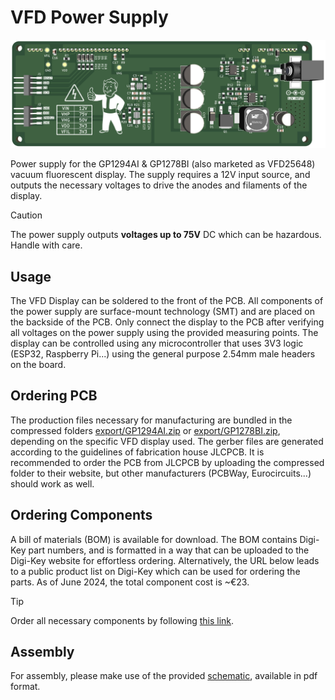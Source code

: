 # VFD Power Supply
![Render Bottom](img/render_bottom.png)

Power supply for the GP1294AI & GP1278BI (also marketed as VFD25648) vacuum fluorescent display. The supply requires a 12V input source, and outputs the necessary voltages to drive the anodes and filaments of the display. 

> [!CAUTION]
> The power supply outputs **voltages up to 75V** DC which can be hazardous. Handle with care.

## Usage
The VFD Display can be soldered to the front of the PCB. All components of the power supply are surface-mount technology (SMT) and are placed on the backside of the PCB. Only connect the display to the PCB after verifying all voltages on the power supply using the provided measuring points. The display can be controlled using any microcontroller that uses 3V3 logic (ESP32, Raspberry Pi...) using the general purpose 2.54mm male headers on the board.

## Ordering PCB
The production files necessary for manufacturing are bundled in the compressed folders [export/GP1294AI.zip](export/GP1294AI.zip) or [export/GP1278BI.zip](export/GP1278BI.zip), depending on the specific VFD display used. The gerber files are generated according to the guidelines of fabrication house JLCPCB. It is recommended to order the PCB from JLCPCB by uploading the compressed folder to their website, but other manufacturers (PCBWay, Eurocircuits...) should work as well.

## Ordering Components
A bill of materials (BOM) is available for download. The BOM contains Digi-Key part numbers, and is formatted in a way that can be uploaded to the Digi-Key website for effortless ordering.
Alternatively, the URL below leads to a public product list on Digi-Key which can be used for ordering the parts. As of June 2024, the total component cost is ~€23.

> [!TIP]
> Order all necessary components by following [this link](https://www.digikey.be/nl/mylists/list/VK1I6PIG8G). 

## Assembly
For assembly, please make use of the provided [schematic](schematic.pdf), available in pdf format.
